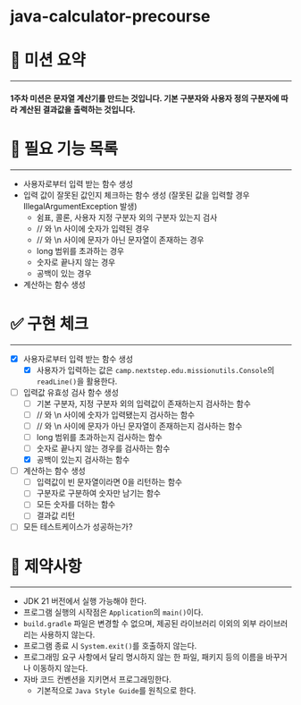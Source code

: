 # java-calculator-precourse

# 💫 미션 요약

---
#### 1주차 미션은 문자열 계산기를 만드는 것입니다. 기본 구분자와 사용자 정의 구분자에 따라 계산된 결과값을 출력하는 것입니다.

# 📑 필요 기능 목록

---
- 사용자로부터 입력 받는 함수 생성
- 입력 값이 잘못된 값인지 체크하는 함수 생성 (잘못된 값을 입력할 경우 IllegalArgumentException 발생)
  - 쉼표, 콜론, 사용자 지정 구분자 외의 구분자 있는지 검사
  - // 와 \n 사이에 숫자가 입력된 경우
  - // 와 \n 사이에 문자가 아닌 문자열이 존재하는 경우
  - long 범위를 초과하는 경우
  - 숫자로 끝나지 않는 경우
  - 공백이 있는 경우
- 계산하는 함수 생성 

# ✅ 구현 체크

---
- [x] 사용자로부터 입력 받는 함수 생성
  - [x] 사용자가 입력하는 값은 `camp.nextstep.edu.missionutils.Console`의 `readLine()`을 활용한다.
- [ ] 입력값 유효성 검사 함수 생성
  - [ ] 기본 구분자, 지정 구분자 외의 입력값이 존재하는지 검사하는 함수
  - [ ] // 와 \n 사이에 숫자가 입력됐는지 검사하는 함수
  - [ ] // 와 \n 사이에 문자가 아닌 문자열이 존재하는지 검사하는 함수
  - [ ] long 범위를 초과하는지 검사하는 함수
  - [ ] 숫자로 끝나지 않는 경우를 검사하는 함수
  - [x] 공백이 있는지 검사하는 함수
- [ ] 계산하는 함수 생성
  - [ ] 입력값이 빈 문자열이라면 0을 리턴하는 함수
  - [ ] 구분자로 구분하여 숫자만 남기는 함수
  - [ ] 모든 숫자를 더하는 함수
  - [ ] 결과값 리턴

- [ ] 모든 테스트케이스가 성공하는가?

# 🔐 제약사항

---

- JDK 21 버전에서 실행 가능해야 한다.
- 프로그램 실행의 시작점은 `Application`의 `main()`이다.
- `build.gradle` 파일은 변경할 수 없으며, 제공된 라이브러리 이외의 외부 라이브러리는 사용하지 않는다.
- 프로그램 종료 시 `System.exit()`를 호출하지 않는다.
- 프로그래밍 요구 사항에서 달리 명시하지 않는 한 파일, 패키지 등의 이름을 바꾸거나 이동하지 않는다.
- 자바 코드 컨벤션을 지키면서 프로그래밍한다.
  - 기본적으로 `Java Style Guide`를 원칙으로 한다.